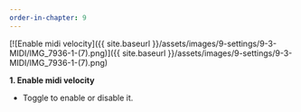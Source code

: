 ```yaml
---
order-in-chapter: 9
---
```


[![Enable midi velocity]({{ site.baseurl }}/assets/images/9-settings/9-3-MIDI/IMG_7936-1-(7).png)]({{
site.baseurl }}/assets/images/9-settings/9-3-MIDI/IMG_7936-1-(7).png)

**1. Enable midi velocity**

- Toggle to enable or disable it.
